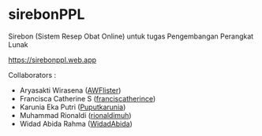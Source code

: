 # sirebonPPL
Sirebon (Sistem Resep Obat Online) untuk tugas Pengembangan Perangkat Lunak

https://sirebonppl.web.app

Collaborators :
  - Aryasakti Wirasena ([AWFlister](github.com/AWFlister))
  - Francisca Catherine S ([franciscatherince](github.com/franciscatherince))
  - Karunia Eka Putri ([Puputkarunia](github.com/Puputkarunia))
  - Muhammad Rionaldi ([rionaldimuh](github.com/rionaldimuh))
  - Widad Abida Rahma ([WidadAbida](github.com/WidadAbida))
